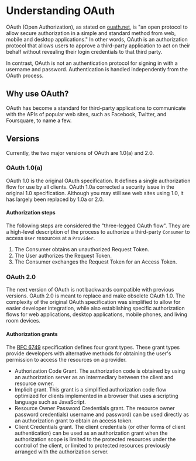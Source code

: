 # Understanding OAuth

OAuth (Open Authorization), as stated on [ouath.net](http://oauth.net), is "an open protocol to allow secure authorization in a simple and standard method from web, mobile and desktop applications." In other words, OAuth is an authorization protocol that allows users to approve a third-party application to act on their behalf without revealing their login credentials to that third party. 

In contrast, OAuth is not an authentication protocol for signing in with a username and password. Authentication is handled independently from the OAuth process. 


## Why use OAuth?

OAuth has become a standard for third-party applications to communicate with the APIs of popular web sites, such as Facebook, Twitter, and Foursquare, to name a few. 


## Versions
Currently, the two major versions of OAuth are 1.0(a) and 2.0.

### OAuth 1.0(a)

OAuth 1.0 is the original OAuth specification. It defines a single authorization flow for use by all clients. OAuth 1.0a corrected a security issue in the original 1.0 specification. Although you may still see web sites using 1.0, it has largely been replaced by 1.0a or 2.0.

#### Authorization steps

The following steps are considered the "three-legged OAuth flow". They are a high-level description of the process to authorize a third-party `Consumer` to access `User` resources at a `Provider`.

 1. The Consumer obtains an unauthorized Request Token.
 2. The User authorizes the Request Token.
 3. The Consumer exchanges the Request Token for an Access Token.


### OAuth 2.0

The next version of OAuth is not backwards compatible with previous versions. OAuth 2.0 is meant to replace and make obsolete OAuth 1.0. The complexity of the original OAuth specification was simplified to allow for easier developer integration, while also establishing specific authorization flows for web applications, desktop applications, mobile phones, and living room devices.

#### Authorization grants

The [RFC 6749](http://tools.ietf.org/html/rfc6749#section-1.3) specification defines four grant types. These grant types provide developers with alternative methods for obtaining the user's permission to access the resources on a provider. 

 - Authorization Code Grant. The authorization code is obtained by using an authorization server as an intermediary between the client and resource owner.
 - Implicit grant. This grant is a simplified authorization code flow optimized
   for clients implemented in a browser that uses a scripting language such as JavaScript.
 - Resource Owner Password Credentials grant. The resource owner password credentials) username and password) can be used directly as an authorization grant to obtain an access
   token.
 - Client Credentials grant. The client credentials (or other forms of client authentication) can be used as an authorization grant when the authorization scope is limited to the protected resources under the control of the client, or limited to protected resources previously arranged with the authorization server.
